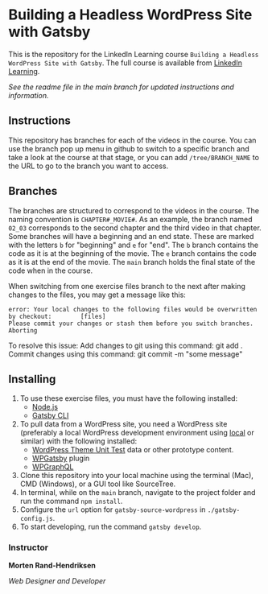 # Building a Headless WordPress Site with Gatsby

This is the repository for the LinkedIn Learning course `Building a Headless WordPress Site with Gatsby`. The full course is available from [LinkedIn Learning][lil-course-url].

_See the readme file in the main branch for updated instructions and information._

## Instructions

This repository has branches for each of the videos in the course. You can use the branch pop up menu in github to switch to a specific branch and take a look at the course at that stage, or you can add `/tree/BRANCH_NAME` to the URL to go to the branch you want to access.

## Branches

The branches are structured to correspond to the videos in the course. The naming convention is `CHAPTER#_MOVIE#`. As an example, the branch named `02_03` corresponds to the second chapter and the third video in that chapter.
Some branches will have a beginning and an end state. These are marked with the letters `b` for "beginning" and `e` for "end". The `b` branch contains the code as it is at the beginning of the movie. The `e` branch contains the code as it is at the end of the movie. The `main` branch holds the final state of the code when in the course.

When switching from one exercise files branch to the next after making changes to the files, you may get a message like this:

    error: Your local changes to the following files would be overwritten by checkout:        [files]
    Please commit your changes or stash them before you switch branches.
    Aborting

To resolve this issue:
Add changes to git using this command: git add .
Commit changes using this command: git commit -m "some message"

## Installing

1. To use these exercise files, you must have the following installed:
   - [Node.js](https://nodejs.org/en/)
   - [Gatsby CLI](https://www.gatsbyjs.com/docs/quick-start/)
2. To pull data from a WordPress site, you need a WordPress site (preferably a local WordPress development environment using [local](https://localwp.com/) or similar) with the following installed:
   - [WordPress Theme Unit Test](https://codex.wordpress.org/Theme_Unit_Test) data or other prototype content.
   - [WPGatsby](https://wordpress.org/plugins/wp-gatsby/) plugin
   - [WPGraphQL](https://wordpress.org/plugins/wp-graphql/)
3. Clone this repository into your local machine using the terminal (Mac), CMD (Windows), or a GUI tool like SourceTree.
4. In terminal, while on the `main` branch, navigate to the project folder and run the command `npm install`.
5. Configure the `url` option for `gatsby-source-wordpress` in `./gatsby-config.js`.
6. To start developing, run the command `gatsby develop`.

### Instructor

**Morten Rand-Hendriksen**

_Web Designer and Developer_

[0]: # "Replace these placeholder URLs with actual course URLs"
[lil-course-url]: https://www.linkedin.com/learning/
[lil-thumbnail-url]: http://
